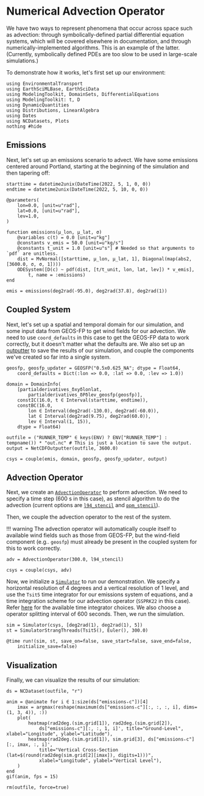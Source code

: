 # Numerical Advection Operator

We have two ways to represent phenomena that occur across space such as advection: through symbolically-defined partial differential equation systems, which will be covered elsewhere in
documentation, and through numerically-implemented algorithms.
This is an example of the latter. (Currently, symbolically defined PDEs are too slow to be
used in large-scale simulations.)

To demonstrate how it works, let's first set up our environment:

```@example adv
using EnvironmentalTransport
using EarthSciMLBase, EarthSciData
using ModelingToolkit, DomainSets, DifferentialEquations
using ModelingToolkit: t, D
using DynamicQuantities
using Distributions, LinearAlgebra
using Dates
using NCDatasets, Plots
nothing #hide
```

## Emissions

Next, let's set up an emissions scenario to advect.
We have some emissions centered around Portland, starting at the beginning of the simulation and then tapering off:

```@example adv
starttime = datetime2unix(DateTime(2022, 5, 1, 0, 0))
endtime = datetime2unix(DateTime(2022, 5, 10, 0, 0))

@parameters(
    lon=0.0, [unit=u"rad"],
    lat=0.0, [unit=u"rad"],
    lev=1.0,
)

function emissions(μ_lon, μ_lat, σ)
    @variables c(t) = 0.0 [unit=u"kg"]
    @constants v_emis = 50.0 [unit=u"kg/s"]
    @constants t_unit = 1.0 [unit=u"s"] # Needed so that arguments to `pdf` are unitless.
    dist = MvNormal([starttime, μ_lon, μ_lat, 1], Diagonal(map(abs2, [3600.0, σ, σ, 1])))
    ODESystem([D(c) ~ pdf(dist, [t/t_unit, lon, lat, lev]) * v_emis],
        t, name = :emissions)
end

emis = emissions(deg2rad(-95.0), deg2rad(37.8), deg2rad(1))
```

## Coupled System

Next, let's set up a spatial and temporal domain for our simulation, and
some input data from GEOS-FP to get wind fields for our advection.
We need to use `coord_defaults` in this case to get the GEOS-FP data to work correctly, but 
it doesn't matter what the defaults are.
We also set up an [outputter](https://data.earthsci.dev/stable/api/#EarthSciData.NetCDFOutputter) to save the results of our simulation, and couple the components we've created so far into a 
single system.

```@example adv
geosfp, geosfp_updater = GEOSFP("0.5x0.625_NA"; dtype = Float64,
    coord_defaults = Dict(:lon => 0.0, :lat => 0.0, :lev => 1.0))

domain = DomainInfo(
    [partialderivatives_δxyδlonlat,
        partialderivatives_δPδlev_geosfp(geosfp)],
    constIC(16.0, t ∈ Interval(starttime, endtime)),
    constBC(16.0,
        lon ∈ Interval(deg2rad(-130.0), deg2rad(-60.0)),
        lat ∈ Interval(deg2rad(9.75), deg2rad(60.0)),
        lev ∈ Interval(1, 15)),
    dtype = Float64)

outfile = ("RUNNER_TEMP" ∈ keys(ENV) ? ENV["RUNNER_TEMP"] : tempname()) * "out.nc" # This is just a location to save the output.
output = NetCDFOutputter(outfile, 3600.0)

csys = couple(emis, domain, geosfp, geosfp_updater, output) 
```
## Advection Operator

Next, we create an [`AdvectionOperator`](@ref) to perform advection. 
We need to specify a time step (600 s in this case), as stencil algorithm to do the advection (current options are [`l94_stencil`](@ref) and [`ppm_stencil`](@ref)).

Then, we couple the advection operator to the rest of the system.

!!! warning
    The advection operator will automatically couple itself to available wind fields such as those from GEOS-FP, but the wind-field component (e.g.. `geosfp`) must already be present
    in the coupled system for this to work correctly.

```@example adv
adv = AdvectionOperator(300.0, l94_stencil)

csys = couple(csys, adv)
```
Now, we initialize a [`Simulator`](https://base.earthsci.dev/dev/simulator/) to run our demonstration. 
We specify a horizontal resolution of 4 degrees and a vertical resolution of 1 level, and use the `Tsit5` time integrator for our emissions system of equations, and a time integration scheme for our advection operator (`SSPRK22` in this case).
Refer [here](https://docs.sciml.ai/DiffEqDocs/stable/solvers/ode_solve/) for the available time integrator choices.
We also choose a operator splitting interval of 600 seconds.
Then, we run the simulation.

```@example adv
sim = Simulator(csys, [deg2rad(1), deg2rad(1), 5])
st = SimulatorStrangThreads(Tsit5(), Euler(), 300.0)

@time run!(sim, st, save_on=false, save_start=false, save_end=false, 
    initialize_save=false)
```

## Visualization

Finally, we can visualize the results of our simulation:

```@example adv
ds = NCDataset(outfile, "r")

anim = @animate for i ∈ 1:size(ds["emissions₊c"])[4]
    imax = argmax(reshape(maximum(ds["emissions₊c"][:, :, :, i], dims=(1, 3, 4)), :))
    plot(
        heatmap(rad2deg.(sim.grid[1]), rad2deg.(sim.grid[2]), 
            ds["emissions₊c"][:, :, 1, i]', title="Ground-Level", xlabel="Longitude", ylabel="Latitude"),
        heatmap(rad2deg.(sim.grid[1]), sim.grid[3], ds["emissions₊c"][:, imax, :, i]', 
            title="Vertical Cross-Section (lat=$(round(rad2deg(sim.grid[2][imax]), digits=1)))", 
            xlabel="Longitude", ylabel="Vertical Level"),
    )
end
gif(anim, fps = 15)
```

```@setup adv
rm(outfile, force=true)
```